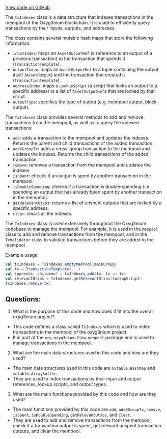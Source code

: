 [View code on GitHub](https://github.com/oxyg3nium/oxyg3nium/flow/src/main/scala/org/oxyg3nium/flow/mempool/TxIndexes.scala)

The `TxIndexes` class is a data structure that indexes transactions in the mempool of the Oxyg3nium blockchain. It is used to efficiently query transactions by their inputs, outputs, and addresses. 

The class contains several mutable hash maps that store the following information:
- `inputIndex`: maps an `AssetOutputRef` (a reference to an output of a previous transaction) to the transaction that spends it (`TransactionTemplate`).
- `outputIndex`: maps an `AssetOutputRef` to a tuple containing the output itself (`AssetOutput`) and the transaction that created it (`TransactionTemplate`).
- `addressIndex`: maps a `LockupScript` (a script that locks an output to a specific address) to a list of `AssetOutputRef`s that are locked by that script.
- `outputType`: specifies the type of output (e.g. mempool output, block output).

The `TxIndexes` class provides several methods to add and remove transactions from the mempool, as well as to query the indexed transactions:
- `add`: adds a transaction to the mempool and updates the indexes. Returns the parent and child transactions of the added transaction.
- `addXGroupTx`: adds a cross-group transaction to the mempool and updates the indexes. Returns the child transactions of the added transaction.
- `remove`: removes a transaction from the mempool and updates the indexes.
- `isSpent`: checks if an output is spent by another transaction in the mempool.
- `isDoubleSpending`: checks if a transaction is double-spending (i.e. spending an output that has already been spent by another transaction in the mempool).
- `getRelevantUtxos`: returns a list of unspent outputs that are locked by a specific address.
- `clear`: clears all the indexes.

The `TxIndexes` class is used extensively throughout the Oxyg3nium codebase to manage the mempool. For example, it is used in the `Mempool` class to add and remove transactions from the mempool, and in the `TxValidator` class to validate transactions before they are added to the mempool. 

Example usage:
```scala
val txIndexes = TxIndexes.emptyMemPool(mainGroup)
val tx = TransactionTemplate(...)
val (parents, children) = txIndexes.add(tx, tx => tx)
val relevantUtxos = txIndexes.getRelevantUtxos(lockupScript)
txIndexes.remove(tx)
```
## Questions: 
 1. What is the purpose of this code and how does it fit into the overall oxyg3nium project?
- This code defines a class called `TxIndexes` which is used to index transactions in the mempool of the oxyg3nium project.
- It is part of the `org.oxyg3nium.flow.mempool` package and is used to manage transactions in the mempool.

2. What are the main data structures used in this code and how are they used?
- The main data structures used in this code are `mutable.HashMap` and `mutable.ArrayBuffer`.
- They are used to index transactions by their input and output references, lockup scripts, and output types.

3. What are the main functions provided by this code and how are they used?
- The main functions provided by this code are `add`, `addXGroupTx`, `remove`, `isSpent`, `isDoubleSpending`, `getRelevantUtxos`, and `clear`.
- They are used to add and remove transactions from the mempool, check if a transaction output is spent, get relevant unspent transaction outputs, and clear the mempool.